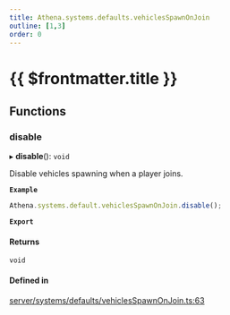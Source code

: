 ```yaml
---
title: Athena.systems.defaults.vehiclesSpawnOnJoin
outline: [1,3]
order: 0
---
```


# {{ $frontmatter.title }}


## Functions

### disable

▸ **disable**(): `void`

Disable vehicles spawning when a player joins.

**`Example`**

```ts
Athena.systems.default.vehiclesSpawnOnJoin.disable();
```

**`Export`**

#### Returns

`void`

#### Defined in

[server/systems/defaults/vehiclesSpawnOnJoin.ts:63](https://github.com/Stuyk/altv-athena/blob/2ba937d/src/core/server/systems/defaults/vehiclesSpawnOnJoin.ts#L63)
